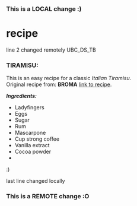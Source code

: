 ### This is a LOCAL change :)

# recipe
line 2 changed remotely
UBC_DS_TB

### TIRAMISU:
This is an easy recipe for a classic *Italian Tiramisu*.<br>
Original recipe from: **BROMA** [link to recipe](https://bromabakery.com/classic-tiramisu/).<be>

***Ingredients:***

* Ladyfingers 
* Eggs
* Sugar
* Rum
* Mascarpone
* Cup strong coffee
* Vanilla extract
* Cocoa powder
* 
:)

last line changed locally
### This is a REMOTE change :O
